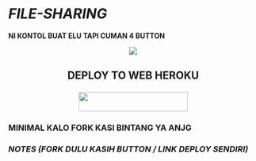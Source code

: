 # ***FILE-SHARING***
**NI KONTOL BUAT ELU TAPI CUMAN 4 BUTTON**

<p align="center">
  <img src="https://telegra.ph/file/0be7f54e3cfb5234102c6.jpg">

## <p align="center">DEPLOY TO WEB HEROKU</p>
<p align="center"><a href="https://heroku.com/deploy?template=https://github.com/supermanbot12/File-Sharing-4subsss">
  <img src="https://img.shields.io/badge/Deploy%20To%20Web-yellow?style=flat&logo=heroku" width="220" height="38.45" /></a></p>


### **MINIMAL KALO FORK KASI BINTANG YA ANJG**

### ***NOTES (FORK DULU KASIH BUTTON / LINK DEPLOY SENDIRI)***

